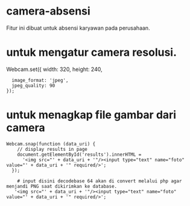 # camera-absensi
Fitur ini dibuat untuk absensi karyawan pada perusahaan.




# untuk mengatur camera resolusi.

 Webcam.set({
      width: 320,
      height: 240,

      image_format: 'jpeg',
      jpeg_quality: 90
    });
    
  # untuk menagkap file gambar dari camera
  
    Webcam.snap(function (data_uri) {
        // display results in page
        document.getElementById('results').innerHTML =
          '<img src="' + data_uri + '"/><input type="text" name="foto" value="' + data_uri + '" required/>';
      });
      
        # input disini decodebase 64 akan di convert melalui php agar menjandi PNG saat dikirimkan ke database.
       '<img src="' + data_uri + '"/><input type="text" name="foto" value="' + data_uri + '" required/>';
